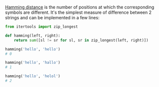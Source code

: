 [Hamming distance](https://en.wikipedia.org/wiki/Hamming_distance) is the number of positions at which the corresponding symbols are different. It's the simplest measure of difference between 2 strings and can be implemented in a few lines:

```python
from itertools import zip_longest

def hamming(left, right):
    return sum([sl != sr for sl, sr in zip_longest(left, right)])

hamming('hello', 'hello')
# 0

hamming('hello', 'hallo')
# 1

hamming('hello', 'helol')
# 2
```
